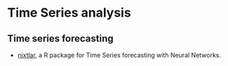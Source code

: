 # Time Series analysis


## Time series forecasting

* [nixtlar](https://www.r-bloggers.com/2025/02/a-first-look-at-timegpt-using-nixtlar-2/?fbclid=IwZXh0bgNhZW0CMTEAAR2mFgPxlQtSmz2io5jtzAfyqEkfx5cx0rWgzkyd1JZ9XOpJaDVP8gB9fYU_aem_2yIScywBTqeuF1-iWiWUDw), a R package for Time Series forecasting with Neural Networks.